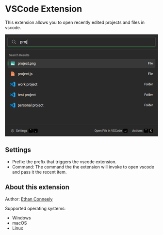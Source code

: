 # VSCode Extension

This extension allows you to open recently edited projects and files in vscode.

![Example](example.png)

## Settings

-   Prefix: the prefix that triggers the vscode extension.
-   Command: The command the the extension will invoke to open vscode and pass it the recent item.

## About this extension

Author: [Ethan Conneely](https://github.com/IrishBruse)

Supported operating systems:

-   Windows
-   macOS
-   Linux
